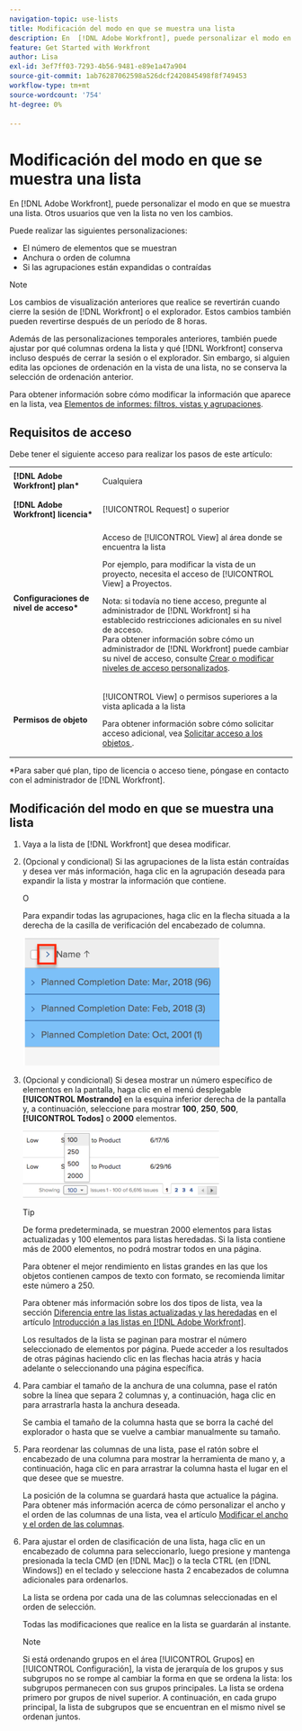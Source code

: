 ```yaml
---
navigation-topic: use-lists
title: Modificación del modo en que se muestra una lista
description: En  [!DNL Adobe Workfront], puede personalizar el modo en que se muestra una lista. Otros usuarios que ven la lista no ven los cambios.
feature: Get Started with Workfront
author: Lisa
exl-id: 3ef7ff03-7293-4b56-9481-e89e1a47a904
source-git-commit: 1ab76287062598a526dcf2420845498f8f749453
workflow-type: tm+mt
source-wordcount: '754'
ht-degree: 0%

---
```


# Modificación del modo en que se muestra una lista

En [!DNL Adobe Workfront], puede personalizar el modo en que se muestra una lista. Otros usuarios que ven la lista no ven los cambios.

Puede realizar las siguientes personalizaciones:

* El número de elementos que se muestran
* Anchura o orden de columna
* Si las agrupaciones están expandidas o contraídas

>[!NOTE]
>
>Los cambios de visualización anteriores que realice se revertirán cuando cierre la sesión de [!DNL Workfront] o el explorador. Estos cambios también pueden revertirse después de un período de 8 horas.

Además de las personalizaciones temporales anteriores, también puede ajustar por qué columnas ordena la lista y qué [!DNL Workfront] conserva incluso después de cerrar la sesión o el explorador. Sin embargo, si alguien edita las opciones de ordenación en la vista de una lista, no se conserva la selección de ordenación anterior.

Para obtener información sobre cómo modificar la información que aparece en la lista, vea [Elementos de informes: filtros, vistas y agrupaciones](../../../reports-and-dashboards/reports/reporting-elements/reporting-elements-filters-views-groupings.md).

## Requisitos de acceso

Debe tener el siguiente acceso para realizar los pasos de este artículo:

<table style="table-layout:auto"> 
 <col> 
 <col> 
 <tbody> 
  <tr> 
   <td role="rowheader"><strong>[!DNL Adobe Workfront] plan*</strong></td> 
   <td> <p>Cualquiera</p> </td> 
  </tr> 
  <tr> 
   <td role="rowheader"><strong>[!DNL Adobe Workfront] licencia*</strong></td> 
   <td> <p>[!UICONTROL Request] o superior</p> </td> 
  </tr> 
  <tr> 
   <td role="rowheader"><strong>Configuraciones de nivel de acceso*</strong></td> 
   <td> <p>Acceso de [!UICONTROL View] al área donde se encuentra la lista</p> <p>Por ejemplo, para modificar la vista de un proyecto, necesita el acceso de [!UICONTROL View] a Proyectos.</p> <p>Nota: si todavía no tiene acceso, pregunte al administrador de [!DNL Workfront] si ha establecido restricciones adicionales en su nivel de acceso.<br>Para obtener información sobre cómo un administrador de [!DNL Workfront] puede cambiar su nivel de acceso, consulte <a href="../../../administration-and-setup/add-users/configure-and-grant-access/create-modify-access-levels.md" class="MCXref xref">Crear o modificar niveles de acceso personalizados</a>.</p> </td> 
  </tr> 
  <tr> 
   <td role="rowheader"><strong>Permisos de objeto</strong></td> 
   <td> <p>[!UICONTROL View] o permisos superiores a la vista aplicada a la lista</p> <p>Para obtener información sobre cómo solicitar acceso adicional, vea <a href="../../../workfront-basics/grant-and-request-access-to-objects/request-access.md" class="MCXref xref">Solicitar acceso a los objetos </a>.</p> </td> 
  </tr> 
 </tbody> 
</table>

&#42;Para saber qué plan, tipo de licencia o acceso tiene, póngase en contacto con el administrador de [!DNL Workfront].

## Modificación del modo en que se muestra una lista

1. Vaya a la lista de [!DNL Workfront] que desea modificar.

   <!--
   <p data-mc-conditions="QuicksilverOrClassic.Draft mode"> 
   <MadCap:conditionalText data-mc-conditions="QuicksilverOrClassic.Draft mode">
   By default, groupings are collapsed.
   </MadCap:conditionalText>
   <br> </p>
   -->

1. (Opcional y condicional) Si las agrupaciones de la lista están contraídas y desea ver más información, haga clic en la agrupación deseada para expandir la lista y mostrar la información que contiene.

   O

   Para expandir todas las agrupaciones, haga clic en la flecha situada a la derecha de la casilla de verificación del encabezado de columna.

   ![expand_groupings__1_.png](assets/expand-groupings--1--350x227.png)

1. (Opcional y condicional) Si desea mostrar un número específico de elementos en la pantalla, haga clic en el menú desplegable **[!UICONTROL Mostrando]** en la esquina inferior derecha de la pantalla y, a continuación, seleccione para mostrar **100**, **250**, **500**, **[!UICONTROL Todos]** o **2000** elementos.

   ![](assets/list-number-page-350x119.png)

   >[!TIP]
   >
   >De forma predeterminada, se muestran 2000 elementos para listas actualizadas y 100 elementos para listas heredadas. Si la lista contiene más de 2000 elementos, no podrá mostrar todos en una página.
   >
   >
   >Para obtener el mejor rendimiento en listas grandes en las que los objetos contienen campos de texto con formato, se recomienda limitar este número a 250.
   >
   >
   >Para obtener más información sobre los dos tipos de lista, vea la sección [Diferencia entre las listas actualizadas y las heredadas](../../../workfront-basics/navigate-workfront/use-lists/view-items-in-a-list.md#updated) en el artículo [Introducción a las listas en [!DNL Adobe Workfront]](../../../workfront-basics/navigate-workfront/use-lists/view-items-in-a-list.md).

   Los resultados de la lista se paginan para mostrar el número seleccionado de elementos por página. Puede acceder a los resultados de otras páginas haciendo clic en las flechas hacia atrás y hacia adelante o seleccionando una página específica.

1. Para cambiar el tamaño de la anchura de una columna, pase el ratón sobre la línea que separa 2 columnas y, a continuación, haga clic en para arrastrarla hasta la anchura deseada.

   Se cambia el tamaño de la columna hasta que se borra la caché del explorador o hasta que se vuelve a cambiar manualmente su tamaño.

1. Para reordenar las columnas de una lista, pase el ratón sobre el encabezado de una columna para mostrar la herramienta de mano y, a continuación, haga clic en para arrastrar la columna hasta el lugar en el que desee que se muestre.

   La posición de la columna se guardará hasta que actualice la página.\
   Para obtener más información acerca de cómo personalizar el ancho y el orden de las columnas de una lista, vea el artículo [Modificar el ancho y el orden de las columnas](../../../reports-and-dashboards/reports/reporting-elements/modify-column-width-order.md).

1. Para ajustar el orden de clasificación de una lista, haga clic en un encabezado de columna para seleccionarlo, luego presione y mantenga presionada la tecla CMD (en [!DNL Mac]) o la tecla CTRL (en [!DNL Windows]) en el teclado y seleccione hasta 2 encabezados de columna adicionales para ordenarlos.

   La lista se ordena por cada una de las columnas seleccionadas en el orden de selección.

   Todas las modificaciones que realice en la lista se guardarán al instante.

   >[!NOTE]
   >
   >Si está ordenando grupos en el área [!UICONTROL Grupos] en [!UICONTROL Configuración], la vista de jerarquía de los grupos y sus subgrupos no se rompe al cambiar la forma en que se ordena la lista: los subgrupos permanecen con sus grupos principales. La lista se ordena primero por grupos de nivel superior. A continuación, en cada grupo principal, la lista de subgrupos que se encuentran en el mismo nivel se ordenan juntos.
